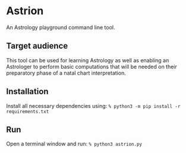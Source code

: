 # Astrion

An Astrology playground command line tool.

## Target audience

This tool can be used for learning Astrology as well as enabling an Astrologer to perform basic computations that will be needed on their preparatory phase of a natal chart interpretation.

## Installation

Install all necessary dependencies using:
```% python3 -m pip install -r requirements.txt```

## Run 

Open a terminal window and run:
```% python3 astrion.py```
